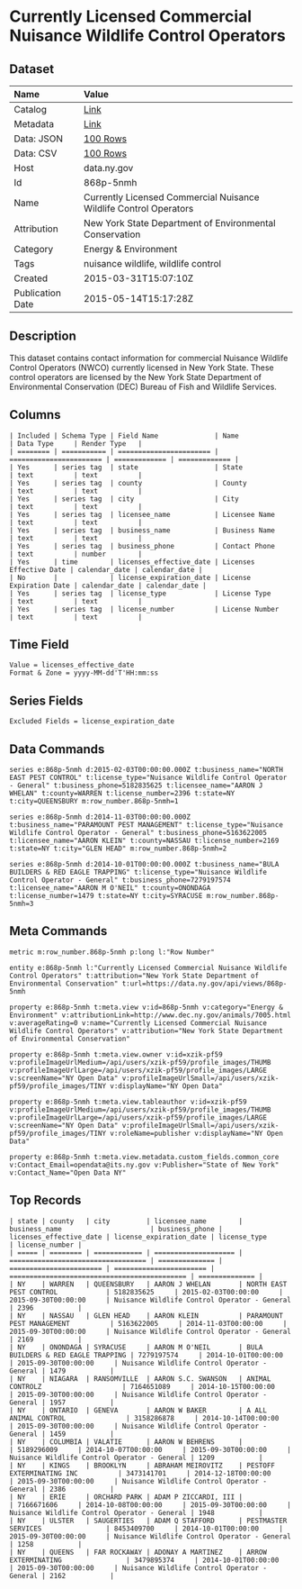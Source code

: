 # Currently Licensed Commercial Nuisance Wildlife Control Operators

## Dataset

| Name | Value |
| :--- | :---- |
| Catalog | [Link](https://catalog.data.gov/dataset/currently-licensed-commercial-nuisance-wildlife-control-operators) |
| Metadata | [Link](https://data.ny.gov/api/views/868p-5nmh) |
| Data: JSON | [100 Rows](https://data.ny.gov/api/views/868p-5nmh/rows.json?max_rows=100) |
| Data: CSV | [100 Rows](https://data.ny.gov/api/views/868p-5nmh/rows.csv?max_rows=100) |
| Host | data.ny.gov |
| Id | 868p-5nmh |
| Name | Currently Licensed Commercial Nuisance Wildlife Control Operators |
| Attribution | New York State Department of Environmental Conservation |
| Category | Energy & Environment |
| Tags | nuisance wildlife, wildlife control |
| Created | 2015-03-31T15:07:10Z |
| Publication Date | 2015-05-14T15:17:28Z |

## Description

This dataset contains contact information for commercial Nuisance Wildlife Control Operators (NWCO) currently licensed in New York State. These control operators are licensed by the New York State Department of Environmental Conservation (DEC) Bureau of Fish and Wildlife Services.

## Columns

```ls
| Included | Schema Type | Field Name              | Name                    | Data Type     | Render Type   |
| ======== | =========== | ======================= | ======================= | ============= | ============= |
| Yes      | series tag  | state                   | State                   | text          | text          |
| Yes      | series tag  | county                  | County                  | text          | text          |
| Yes      | series tag  | city                    | City                    | text          | text          |
| Yes      | series tag  | licensee_name           | Licensee Name           | text          | text          |
| Yes      | series tag  | business_name           | Business Name           | text          | text          |
| Yes      | series tag  | business_phone          | Contact Phone           | text          | number        |
| Yes      | time        | licenses_effective_date | Licenses Effective Date | calendar_date | calendar_date |
| No       |             | license_expiration_date | License Expiration Date | calendar_date | calendar_date |
| Yes      | series tag  | license_type            | License Type            | text          | text          |
| Yes      | series tag  | license_number          | License Number          | text          | text          |
```

## Time Field

```ls
Value = licenses_effective_date
Format & Zone = yyyy-MM-dd'T'HH:mm:ss
```

## Series Fields

```ls
Excluded Fields = license_expiration_date
```

## Data Commands

```ls
series e:868p-5nmh d:2015-02-03T00:00:00.000Z t:business_name="NORTH EAST PEST CONTROL" t:license_type="Nuisance Wildlife Control Operator - General" t:business_phone=5182835625 t:licensee_name="AARON J WHELAN" t:county=WARREN t:license_number=2396 t:state=NY t:city=QUEENSBURY m:row_number.868p-5nmh=1

series e:868p-5nmh d:2014-11-03T00:00:00.000Z t:business_name="PARAMOUNT PEST MANAGEMENT" t:license_type="Nuisance Wildlife Control Operator - General" t:business_phone=5163622005 t:licensee_name="AARON KLEIN" t:county=NASSAU t:license_number=2169 t:state=NY t:city="GLEN HEAD" m:row_number.868p-5nmh=2

series e:868p-5nmh d:2014-10-01T00:00:00.000Z t:business_name="BULA BUILDERS & RED EAGLE TRAPPING" t:license_type="Nuisance Wildlife Control Operator - General" t:business_phone=7279197574 t:licensee_name="AARON M O'NEIL" t:county=ONONDAGA t:license_number=1479 t:state=NY t:city=SYRACUSE m:row_number.868p-5nmh=3
```

## Meta Commands

```ls
metric m:row_number.868p-5nmh p:long l:"Row Number"

entity e:868p-5nmh l:"Currently Licensed Commercial Nuisance Wildlife Control Operators" t:attribution="New York State Department of Environmental Conservation" t:url=https://data.ny.gov/api/views/868p-5nmh

property e:868p-5nmh t:meta.view v:id=868p-5nmh v:category="Energy & Environment" v:attributionLink=http://www.dec.ny.gov/animals/7005.html v:averageRating=0 v:name="Currently Licensed Commercial Nuisance Wildlife Control Operators" v:attribution="New York State Department of Environmental Conservation"

property e:868p-5nmh t:meta.view.owner v:id=xzik-pf59 v:profileImageUrlMedium=/api/users/xzik-pf59/profile_images/THUMB v:profileImageUrlLarge=/api/users/xzik-pf59/profile_images/LARGE v:screenName="NY Open Data" v:profileImageUrlSmall=/api/users/xzik-pf59/profile_images/TINY v:displayName="NY Open Data"

property e:868p-5nmh t:meta.view.tableauthor v:id=xzik-pf59 v:profileImageUrlMedium=/api/users/xzik-pf59/profile_images/THUMB v:profileImageUrlLarge=/api/users/xzik-pf59/profile_images/LARGE v:screenName="NY Open Data" v:profileImageUrlSmall=/api/users/xzik-pf59/profile_images/TINY v:roleName=publisher v:displayName="NY Open Data"

property e:868p-5nmh t:meta.view.metadata.custom_fields.common_core v:Contact_Email=opendata@its.ny.gov v:Publisher="State of New York" v:Contact_Name="Open Data NY"
```

## Top Records

```ls
| state | county   | city         | licensee_name        | business_name                      | business_phone | licenses_effective_date | license_expiration_date | license_type                                 | license_number | 
| ===== | ======== | ============ | ==================== | ================================== | ============== | ======================= | ======================= | ============================================ | ============== | 
| NY    | WARREN   | QUEENSBURY   | AARON J WHELAN       | NORTH EAST PEST CONTROL            | 5182835625     | 2015-02-03T00:00:00     | 2015-09-30T00:00:00     | Nuisance Wildlife Control Operator - General | 2396           | 
| NY    | NASSAU   | GLEN HEAD    | AARON KLEIN          | PARAMOUNT PEST MANAGEMENT          | 5163622005     | 2014-11-03T00:00:00     | 2015-09-30T00:00:00     | Nuisance Wildlife Control Operator - General | 2169           | 
| NY    | ONONDAGA | SYRACUSE     | AARON M O'NEIL       | BULA BUILDERS & RED EAGLE TRAPPING | 7279197574     | 2014-10-01T00:00:00     | 2015-09-30T00:00:00     | Nuisance Wildlife Control Operator - General | 1479           | 
| NY    | NIAGARA  | RANSOMVILLE  | AARON S.C. SWANSON   | ANIMAL CONTROLZ                    | 7164651089     | 2014-10-15T00:00:00     | 2015-09-30T00:00:00     | Nuisance Wildlife Control Operator - General | 1957           | 
| NY    | ONTARIO  | GENEVA       | AARON W BAKER        | A ALL ANIMAL CONTROL               | 3158286878     | 2014-10-14T00:00:00     | 2015-09-30T00:00:00     | Nuisance Wildlife Control Operator - General | 1459           | 
| NY    | COLUMBIA | VALATIE      | AARON W BEHRENS      |                                    | 5189296009     | 2014-10-07T00:00:00     | 2015-09-30T00:00:00     | Nuisance Wildlife Control Operator - General | 1209           | 
| NY    | KINGS    | BROOKLYN     | ABRAHAM MEIROVITZ    | PESTOFF EXTERMINATING INC          | 3473141701     | 2014-12-18T00:00:00     | 2015-09-30T00:00:00     | Nuisance Wildlife Control Operator - General | 2386           | 
| NY    | ERIE     | ORCHARD PARK | ADAM P ZICCARDI, III |                                    | 7166671606     | 2014-10-08T00:00:00     | 2015-09-30T00:00:00     | Nuisance Wildlife Control Operator - General | 1948           | 
| NY    | ULSTER   | SAUGERTIES   | ADAM Q STAFFORD      | PESTMASTER SERVICES                | 8453409700     | 2014-10-01T00:00:00     | 2015-09-30T00:00:00     | Nuisance Wildlife Control Operator - General | 1258           | 
| NY    | QUEENS   | FAR ROCKAWAY | ADONAY A MARTINEZ    | ARROW EXTERMINATING                | 3479895374     | 2014-10-01T00:00:00     | 2015-09-30T00:00:00     | Nuisance Wildlife Control Operator - General | 2162           | 
```